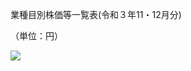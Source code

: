 業種目別株価等一覧表(令和３年11・12月分)

（単位：円）

![](https://www.nta.go.jp/tmp/5fc0b4cd-ed95-4e53-9454-6c482d873784/images/97f6e34015bc8e23af3f9ec34b8c318a910d0858930145419a8e848a72a1a86f.jpg)